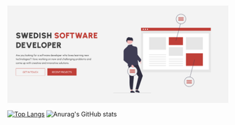 [![Header](https://github.com/isakgranqvist2021/isakgranqvist2021/blob/main/github-header.png "Header")](https://isakgranqvist.com/)


[![Top Langs](https://github-readme-stats.vercel.app/api/top-langs/?username=isakgranqvist2021&layout=compact)](https://github.com/anuraghazra/github-readme-stats)
![Anurag's GitHub stats](https://github-readme-stats.vercel.app/api?username=isakgranqvist2021&show_icons=true&theme=radical)
